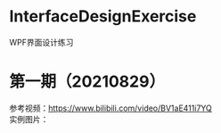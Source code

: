 # InterfaceDesignExercise
WPF界面设计练习
# 第一期（20210829）  
参考视频：https://www.bilibili.com/video/BV1aE411i7YQ  
实例图片： 
